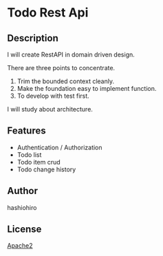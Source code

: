 # Todo Rest Api



## Description


I will create RestAPI in domain driven design.

There are three points to concentrate.

1. Trim the bounded context cleanly.
1. Make the foundation easy to implement function.
1. To develop with test first.

I will study about architecture.


## Features


- Authentication / Authorization
- Todo list
- Todo item crud
- Todo change history


## Author

hashiohiro

## License

[Apache2](https://github.com/hashiohiro/scala-todo-rest/blob/master/LICENSE)